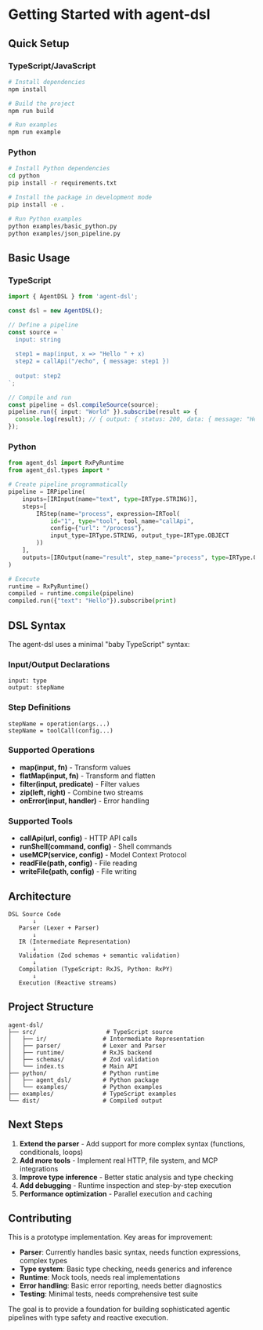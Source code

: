 # Getting Started with agent-dsl

## Quick Setup

### TypeScript/JavaScript

```bash
# Install dependencies
npm install

# Build the project
npm run build

# Run examples
npm run example
```

### Python

```bash
# Install Python dependencies
cd python
pip install -r requirements.txt

# Install the package in development mode
pip install -e .

# Run Python examples
python examples/basic_python.py
python examples/json_pipeline.py
```

## Basic Usage

### TypeScript

```typescript
import { AgentDSL } from 'agent-dsl';

const dsl = new AgentDSL();

// Define a pipeline
const source = `
  input: string
  
  step1 = map(input, x => "Hello " + x)
  step2 = callApi("/echo", { message: step1 })
  
  output: step2
`;

// Compile and run
const pipeline = dsl.compileSource(source);
pipeline.run({ input: "World" }).subscribe(result => {
  console.log(result); // { output: { status: 200, data: { message: "Hello World" } } }
});
```

### Python

```python
from agent_dsl import RxPyRuntime
from agent_dsl.types import *

# Create pipeline programmatically
pipeline = IRPipeline(
    inputs=[IRInput(name="text", type=IRType.STRING)],
    steps=[
        IRStep(name="process", expression=IRTool(
            id="1", type="tool", tool_name="callApi",
            config={"url": "/process"},
            input_type=IRType.STRING, output_type=IRType.OBJECT
        ))
    ],
    outputs=[IROutput(name="result", step_name="process", type=IRType.OBJECT)]
)

# Execute
runtime = RxPyRuntime()
compiled = runtime.compile(pipeline)
compiled.run({"text": "Hello"}).subscribe(print)
```

## DSL Syntax

The agent-dsl uses a minimal "baby TypeScript" syntax:

### Input/Output Declarations
```
input: type
output: stepName
```

### Step Definitions
```
stepName = operation(args...)
stepName = toolCall(config...)
```

### Supported Operations

- **map(input, fn)** - Transform values
- **flatMap(input, fn)** - Transform and flatten
- **filter(input, predicate)** - Filter values
- **zip(left, right)** - Combine two streams
- **onError(input, handler)** - Error handling

### Supported Tools

- **callApi(url, config)** - HTTP API calls
- **runShell(command, config)** - Shell commands
- **useMCP(service, config)** - Model Context Protocol
- **readFile(path, config)** - File reading
- **writeFile(path, config)** - File writing

## Architecture

```
DSL Source Code
       ↓
   Parser (Lexer + Parser)
       ↓
   IR (Intermediate Representation)
       ↓ 
   Validation (Zod schemas + semantic validation)
       ↓
   Compilation (TypeScript: RxJS, Python: RxPY)
       ↓
   Execution (Reactive streams)
```

## Project Structure

```
agent-dsl/
├── src/                    # TypeScript source
│   ├── ir/                # Intermediate Representation
│   ├── parser/            # Lexer and Parser  
│   ├── runtime/           # RxJS backend
│   ├── schemas/           # Zod validation
│   └── index.ts           # Main API
├── python/                # Python runtime
│   ├── agent_dsl/         # Python package
│   └── examples/          # Python examples
├── examples/              # TypeScript examples
└── dist/                  # Compiled output
```

## Next Steps

1. **Extend the parser** - Add support for more complex syntax (functions, conditionals, loops)
2. **Add more tools** - Implement real HTTP, file system, and MCP integrations
3. **Improve type inference** - Better static analysis and type checking
4. **Add debugging** - Runtime inspection and step-by-step execution
5. **Performance optimization** - Parallel execution and caching

## Contributing

This is a prototype implementation. Key areas for improvement:

- **Parser**: Currently handles basic syntax, needs function expressions, complex types
- **Type system**: Basic type checking, needs generics and inference
- **Runtime**: Mock tools, needs real implementations
- **Error handling**: Basic error reporting, needs better diagnostics
- **Testing**: Minimal tests, needs comprehensive test suite

The goal is to provide a foundation for building sophisticated agentic pipelines with type safety and reactive execution.